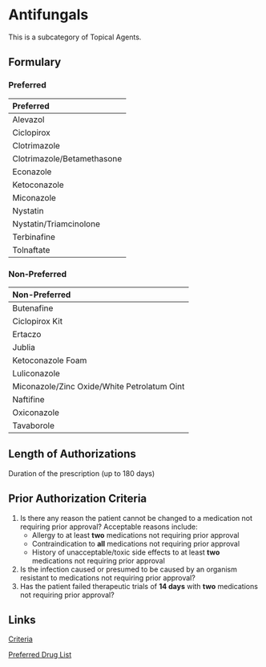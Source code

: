 # Antifungals

This is a subcategory of Topical Agents.

## Formulary

### Preferred

| Preferred                  |
| :------------------------- |
| Alevazol                   |
| Ciclopirox                 |
| Clotrimazole               |
| Clotrimazole/Betamethasone |
| Econazole                  |
| Ketoconazole               |
| Miconazole                 |
| Nystatin                   |
| Nystatin/Triamcinolone     |
| Terbinafine                |
| Tolnaftate                 |

### Non-Preferred

| Non-Preferred                               |
| :------------------------------------------ |
| Butenafine                                  |
| Ciclopirox Kit                              |
| Ertaczo                                     |
| Jublia                                      |
| Ketoconazole Foam                           |
| Luliconazole                                |
| Miconazole/Zinc Oxide/White Petrolatum Oint |
| Naftifine                                   |
| Oxiconazole                                 |
| Tavaborole                                  |

## Length of Authorizations

Duration of the prescription (up to 180 days)

## Prior Authorization Criteria

1.  Is there any reason the patient cannot be changed to a medication not requiring prior approval? Acceptable reasons include:
    -   Allergy to at least **two** medications not requiring prior approval
    -   Contraindication to **all** medications not requiring prior approval
    -   History of unacceptable/toxic side effects to at least **two** medications not requiring prior approval
2.  Is the infection caused or presumed to be caused by an organism resistant to medications not requiring prior approval?
3.  Has the patient failed therapeutic trials of **14 days** with **two** medications not requiring prior approval?

## Links

[Criteria](https://pharmacy.medicaid.ohio.gov/sites/default/files/20221001_UPDL_Criteria_APPROVED.pdf#page=98)

[Preferred Drug List](https://pharmacy.medicaid.ohio.gov/sites/default/files/20221001_UPDL_APPROVED_.pdf#page=32)

